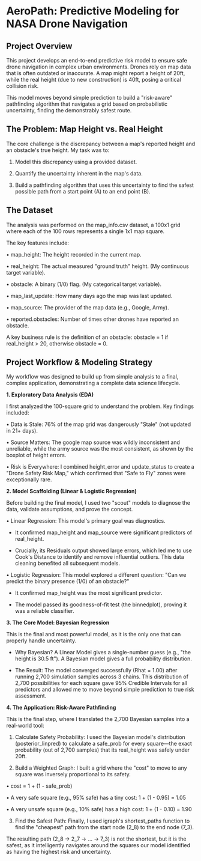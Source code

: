 ﻿# AeroPath: Predictive Modeling for NASA Drone Navigation


## Project Overview

This project develops an end-to-end predictive risk model to ensure safe drone navigation in complex urban environments. Drones rely on map data that is often outdated or inaccurate. A map might report a height of 20ft, while the real height (due to new construction) is 40ft, posing a critical collision risk.

This model moves beyond simple prediction to build a "risk-aware" pathfinding algorithm that navigates a grid based on probabilistic uncertainty, finding the demonstrably safest route.


## The Problem: Map Height vs. Real Height

The core challenge is the discrepancy between a map's reported height and an obstacle's true height. My task was to:

1. Model this discrepancy using a provided dataset.

2. Quantify the uncertainty inherent in the map's data.

3. Build a pathfinding algorithm that uses this uncertainty to find the safest possible path from a start point (A) to an end point (B).


## The Dataset

The analysis was performed on the map_info.csv dataset, a 100x1 grid where each of the 100 rows represents a single 1x1 map square.

The key features include:

• map_height: The height recorded in the current map.

• real_height: The actual measured "ground truth" height. (My continuous target variable).

• obstacle: A binary (1/0) flag. (My categorical target variable).

• map_last_update: How many days ago the map was last updated.

• map_source: The provider of the map data (e.g., Google, Army).



• reported.obstacles: Number of times other drones have reported an obstacle.



A key business rule is the definition of an obstacle: obstacle = 1 if real\_height > 20, otherwise obstacle = 0.



## Project Workflow & Modeling Strategy

My workflow was designed to build up from simple analysis to a final, complex application, demonstrating a complete data science lifecycle.



**1. Exploratory Data Analysis (EDA)**

I first analyzed the 100-square grid to understand the problem. Key findings included:

• Data is Stale: 76% of the map grid was dangerously "Stale" (not updated in 21+ days).

• Source Matters: The google map source was wildly inconsistent and unreliable, while the army source was the most consistent, as shown by the boxplot of height errors.

• Risk is Everywhere: I combined height_error and update_status to create a "Drone Safety Risk Map," which confirmed that "Safe to Fly" zones were exceptionally rare.



**2. Model Scaffolding (Linear & Logistic Regression)**

Before building the final model, I used two "scout" models to diagnose the data, validate assumptions, and prove the concept.

• Linear Regression: This model's primary goal was diagnostics.

- It confirmed map_height and map_source were significant predictors of real_height.

- Crucially, its Residuals output showed large errors, which led me to use Cook's Distance to identify and remove influential outliers. This data cleaning benefited all subsequent models.


• Logistic Regression: This model explored a different question: "Can we predict the binary presence (1/0) of an obstacle?"

- It confirmed map_height was the most significant predictor.

- The model passed its goodness-of-fit test (the binnedplot), proving it was a reliable classifier.



**3. The Core Model: Bayesian Regression**

This is the final and most powerful model, as it is the only one that can properly handle uncertainty.

- Why Bayesian? A Linear Model gives a single-number guess (e.g., "the height is 30.5 ft"). A Bayesian model gives a full probability distribution.

- The Result: The model converged successfully (Rhat = 1.00) after running 2,700 simulation samples across 3 chains. This distribution of 2,700 possibilities for each square gave 95% Credible Intervals for all predictors and allowed me to move beyond simple prediction to true risk assessment.



**4. The Application: Risk-Aware Pathfinding**

This is the final step, where I translated the 2,700 Bayesian samples into a real-world tool:

1. Calculate Safety Probability: I used the Bayesian model's distribution (posterior_linpred) to calculate a safe_prob for every square—the exact probability (out of 2,700 samples) that its real_height was safely under 20ft.

2. Build a Weighted Graph: I built a grid where the "cost" to move to any square was inversely proportional to its safety.

• cost = 1 + (1 - safe_prob)

• A very safe square (e.g., 95% safe) has a tiny cost: 1 + (1 - 0.95) = 1.05

• A very unsafe square (e.g., 10% safe) has a high cost: 1 + (1 - 0.10) = 1.90

3. Find the Safest Path: Finally, I used igraph's shortest_paths function to find the "cheapest" path from the start node (2_8) to the end node (7_3).

The resulting path (2_8 -> 2_7 -> ... -> 7_3) is not the shortest, but it is the safest, as it intelligently navigates around the squares our model identified as having the highest risk and uncertainty.

